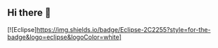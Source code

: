 ## Hi there 👋

[![Eclipse]https://img.shields.io/badge/Eclipse-2C2255?style=for-the-badge&logo=eclipse&logoColor=white]
